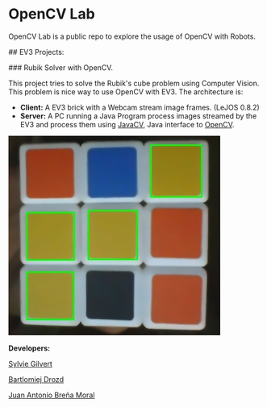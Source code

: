 # OpenCV Lab

OpenCV Lab is a public repo to explore the usage of OpenCV with Robots.

## EV3 Projects:

### Rubik Solver with OpenCV.

This project tries to solve the Rubik's cube problem using Computer Vision. This problem is nice way to use OpenCV with EV3. The architecture is:

- **Client:** A EV3 brick with a Webcam stream image frames. (LeJOS 0.8.2)
- **Server:** A PC running a Java Program process images streamed by the EV3 and process them using [JavaCV](https://github.com/bytedeco/javacv), Java interface to [OpenCV](http://opencv.org/).

![ScreenShot](https://raw.githubusercontent.com/jabrena/OpenCVLab/master/rubik/docs/images/rubik.jpg)

**Developers:**

[Sylvie Gilvert](http://album-photos-gilbert-sylvie.com/Album2013/hobbies.php)

[Bartlomiej Drozd](https://github.com/dedraPL)

[Juan Antonio Breña Moral](http://www.juanantonio.info/)

